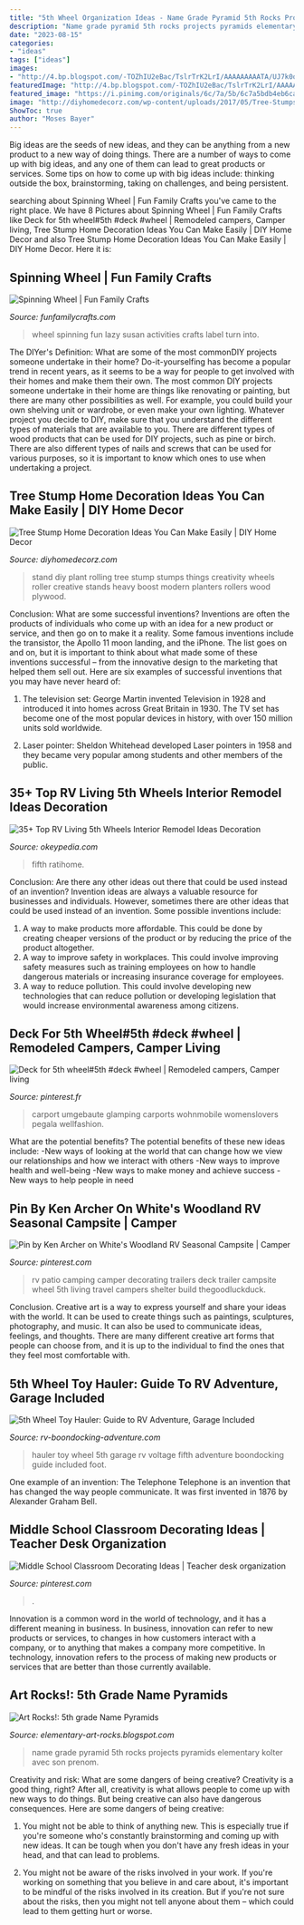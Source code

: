 ```yaml
---
title: "5th Wheel Organization Ideas - Name Grade Pyramid 5th Rocks Projects Pyramids Elementary Kolter Avec Son Prenom"
description: "Name grade pyramid 5th rocks projects pyramids elementary kolter avec son prenom"
date: "2023-08-15"
categories:
- "ideas"
tags: ["ideas"]
images:
- "http://4.bp.blogspot.com/-TOZhIU2eBac/TslrTrK2LrI/AAAAAAAAATA/UJ7k0q5E8zE/s1600/name+pyramid+1.jpg"
featuredImage: "http://4.bp.blogspot.com/-TOZhIU2eBac/TslrTrK2LrI/AAAAAAAAATA/UJ7k0q5E8zE/s1600/name+pyramid+1.jpg"
featured_image: "https://i.pinimg.com/originals/6c/7a/5b/6c7a5bdb4eb6cafae6fa337a89f2c4db.jpg"
image: "http://diyhomedecorz.com/wp-content/uploads/2017/05/Tree-Stumps-7-The-ART-In-LIFE-.jpg"
ShowToc: true
author: "Moses Bayer"
---
```



Big ideas are the seeds of new ideas, and they can be anything from a new product to a new way of doing things. There are a number of ways to come up with big ideas, and any one of them can lead to great products or services. Some tips on how to come up with big ideas include: thinking outside the box, brainstorming, taking on challenges, and being persistent.

	

		
searching about Spinning Wheel | Fun Family Crafts you've came to the right place. We have 8 Pictures about Spinning Wheel | Fun Family Crafts like Deck for 5th wheel#5th #deck #wheel | Remodeled campers, Camper living, Tree Stump Home Decoration Ideas You Can Make Easily | DIY Home Decor and also Tree Stump Home Decoration Ideas You Can Make Easily | DIY Home Decor. Here it is:
		
    
## Spinning Wheel | Fun Family Crafts

<img loading=lazy src="https://funfamilycrafts.com/wp-content/uploads/2013/05/spinning_wheel-400x599.jpg" onerror="this.onerror=null;this.src='https://tse4.mm.bing.net/th?id=OIP.fUdW1mQbZvho94Yitar4FAHaLF&amp;pid=15.1';" alt="Spinning Wheel | Fun Family Crafts">

_Source: funfamilycrafts.com_

>wheel spinning fun lazy susan activities crafts label turn into. 

	

The DIYer's Definition: What are some of the most commonDIY projects someone undertake in their home?
Do-it-yourselfing has become a popular trend in recent years, as it seems to be a way for people to get involved with their homes and make them their own. The most common DIY projects someone undertake in their home are things like renovating or painting, but there are many other possibilities as well. For example, you could build your own shelving unit or wardrobe, or even make your own lighting.
Whatever project you decide to DIY, make sure that you understand the different types of materials that are available to you. There are different types of wood products that can be used for DIY projects, such as pine or birch. There are also different types of nails and screws that can be used for various purposes, so it is important to know which ones to use when undertaking a project.

    
## Tree Stump Home Decoration Ideas You Can Make Easily | DIY Home Decor

<img loading=lazy src="http://diyhomedecorz.com/wp-content/uploads/2017/05/Tree-Stumps-7-The-ART-In-LIFE-.jpg" onerror="this.onerror=null;this.src='https://tse3.mm.bing.net/th?id=OIP.1gwT_lDYhGihQS6BLIZixwHaLG&amp;pid=15.1';" alt="Tree Stump Home Decoration Ideas You Can Make Easily | DIY Home Decor">

_Source: diyhomedecorz.com_

>stand diy plant rolling tree stump stumps things creativity wheels roller creative stands heavy boost modern planters rollers wood plywood. 

	

Conclusion: What are some successful inventions?
Inventions are often the products of individuals who come up with an idea for a new product or service, and then go on to make it a reality. Some famous inventions include the transistor, the Apollo 11 moon landing, and the iPhone. The list goes on and on, but it is important to think about what made some of these inventions successful – from the innovative design to the marketing that helped them sell out. Here are six examples of successful inventions that you may have never heard of:
1. The television set: George Martin invented Television in 1928 and introduced it into homes across Great Britain in 1930. The TV set has become one of the most popular devices in history, with over 150 million units sold worldwide.

2. Laser pointer: Sheldon Whitehead developed Laser pointers in 1958 and they became very popular among students and other members of the public.

    
## 35+ Top RV Living 5th Wheels Interior Remodel Ideas Decoration

<img loading=lazy src="https://okeypedia.com/wp-content/uploads/2018/11/35-Top-RV-Living-5th-Wheels-Interior-Remodel-Ideas-Decoration-30.jpg" onerror="this.onerror=null;this.src='https://tse3.mm.bing.net/th?id=OIP.WXdBHX3qyNged-aJDocyfgHaE7&amp;pid=15.1';" alt="35+ Top RV Living 5th Wheels Interior Remodel Ideas Decoration">

_Source: okeypedia.com_

>fifth ratihome. 

	

Conclusion: Are there any other ideas out there that could be used instead of an invention?
Invention ideas are always a valuable resource for businesses and individuals. However, sometimes there are other ideas that could be used instead of an invention. Some possible inventions include:
1. A way to make products more affordable. This could be done by creating cheaper versions of the product or by reducing the price of the product altogether.
2. A way to improve safety in workplaces. This could involve improving safety measures such as training employees on how to handle dangerous materials or increasing insurance coverage for employees.
3. A way to reduce pollution. This could involve developing new technologies that can reduce pollution or developing legislation that would increase environmental awareness among citizens.

    
## Deck For 5th Wheel#5th #deck #wheel | Remodeled Campers, Camper Living

<img loading=lazy src="https://i.pinimg.com/originals/6c/7a/5b/6c7a5bdb4eb6cafae6fa337a89f2c4db.jpg" onerror="this.onerror=null;this.src='https://tse4.mm.bing.net/th?id=OIP.gqL5B8hU5WcOo1ttrYlq3wHaJ4&amp;pid=15.1';" alt="Deck for 5th wheel#5th #deck #wheel | Remodeled campers, Camper living">

_Source: pinterest.fr_

>carport umgebaute glamping carports wohnmobile womenslovers pegala wellfashion. 

	

What are the potential benefits?
The potential benefits of these new ideas include: 
-New ways of looking at the world that can change how we view our relationships and how we interact with others 
-New ways to improve health and well-being 
-New ways to make money and achieve success 
-New ways to help people in need

    
## Pin By Ken Archer On White&#039;s Woodland RV Seasonal Campsite | Camper

<img loading=lazy src="https://i.pinimg.com/originals/74/59/80/745980a2891daa0c5347dc22557f28f8.jpg" onerror="this.onerror=null;this.src='https://tse3.mm.bing.net/th?id=OIP.vRxPcRJ1OWvZmZRuxT4qfAHaJ4&amp;pid=15.1';" alt="Pin by Ken Archer on White&#039;s Woodland RV Seasonal Campsite | Camper">

_Source: pinterest.com_

>rv patio camping camper decorating trailers deck trailer campsite wheel 5th living travel campers shelter build thegoodluckduck. 

	

Conclusion.
Creative art is a way to express yourself and share your ideas with the world. It can be used to create things such as paintings, sculptures, photography, and music. It can also be used to communicate ideas, feelings, and thoughts. There are many different creative art forms that people can choose from, and it is up to the individual to find the ones that they feel most comfortable with.

    
## 5th Wheel Toy Hauler: Guide To RV Adventure, Garage Included

<img loading=lazy src="http://www.rv-boondocking-adventure.com/image-files/voltage-5th-wheel-toy-hauler.jpg" onerror="this.onerror=null;this.src='https://tse2.mm.bing.net/th?id=OIP.O-lYURNbSYW1G6kthVD9hQAAAA&amp;pid=15.1';" alt="5th Wheel Toy Hauler: Guide to RV Adventure, Garage Included">

_Source: rv-boondocking-adventure.com_

>hauler toy wheel 5th garage rv voltage fifth adventure boondocking guide included foot. 

	

One example of an invention: The Telephone
Telephone is an invention that has changed the way people communicate. It was first invented in 1876 by Alexander Graham Bell.

    
## Middle School Classroom Decorating Ideas | Teacher Desk Organization

<img loading=lazy src="https://i.pinimg.com/736x/6b/75/63/6b75632bc1463b37fc1dc1ea25d2f285.jpg" onerror="this.onerror=null;this.src='https://tse1.mm.bing.net/th?id=OIP.0TVrbJKke_cM_r1aN9iczgHaJ3&amp;pid=15.1';" alt="Middle School Classroom Decorating Ideas | Teacher desk organization">

_Source: pinterest.com_

>. 

	

Innovation is a common word in the world of technology, and it has a different meaning in business. In business, innovation can refer to new products or services, to changes in how customers interact with a company, or to anything that makes a company more competitive. In technology, innovation refers to the process of making new products or services that are better than those currently available.

    
## Art Rocks!: 5th Grade Name Pyramids

<img loading=lazy src="http://4.bp.blogspot.com/-TOZhIU2eBac/TslrTrK2LrI/AAAAAAAAATA/UJ7k0q5E8zE/s1600/name+pyramid+1.jpg" onerror="this.onerror=null;this.src='https://tse1.mm.bing.net/th?id=OIP.U_SHKtL5sTNxmm64f4qZsgHaMY&amp;pid=15.1';" alt="Art Rocks!: 5th grade Name Pyramids">

_Source: elementary-art-rocks.blogspot.com_

>name grade pyramid 5th rocks projects pyramids elementary kolter avec son prenom. 

	

Creativity and risk: What are some dangers of being creative?
Creativity is a good thing, right? After all, creativity is what allows people to come up with new ways to do things. But being creative can also have dangerous consequences. Here are some dangers of being creative:
1) You might not be able to think of anything new. This is especially true if you're someone who's constantly brainstorming and coming up with new ideas. It can be tough when you don't have any fresh ideas in your head, and that can lead to problems.

2) You might not be aware of the risks involved in your work. If you're working on something that you believe in and care about, it's important to be mindful of the risks involved in its creation. But if you're not sure about the risks, then you might not tell anyone about them – which could lead to them getting hurt or worse.

